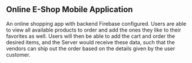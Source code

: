 ## Online E-Shop Mobile Application
An online shopping app with backend Firebase configured. Users are able to view all available products to order and add the ones they like to their favorites as well. Users will then be able to add the cart and order the desired items, and the Server would receive these data, such that the vendors can ship out the order based on the details given by the user customer.
